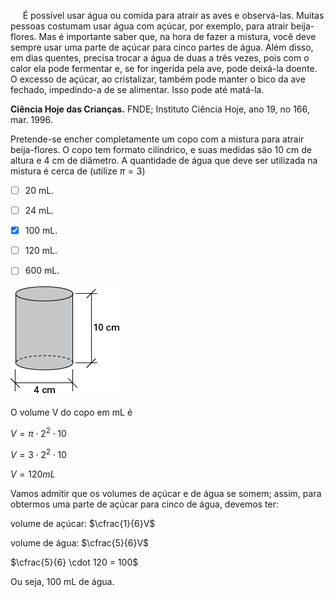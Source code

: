 

     É possível usar água ou comida para atrair as aves e observá-las. Muitas pessoas costumam usar água com açúcar, por exemplo, para atrair beija-flores. Mas é importante saber que, na hora de fazer a mistura, você deve sempre usar uma parte de açúcar para cinco partes de água. Além disso, em dias quentes, precisa trocar a água de duas a três vezes, pois com o calor ela pode fermentar e, se for ingerida pela ave, pode deixá-la doente. O excesso de açúcar, ao cristalizar, também pode manter o bico da ave fechado, impedindo-a de se alimentar. Isso pode até matá-la.

**Ciência Hoje das Crianças.** FNDE; Instituto Ciência Hoje, ano 19, no 166, mar. 1996.

Pretende-se encher completamente um copo com a mistura para atrair beija-flores. O copo tem formato cilíndrico, e suas medidas são 10 cm de altura e 4 cm de diâmetro. A quantidade de água que deve ser utilizada na mistura é cerca de (utilize $\pi = 3$)



- [ ] 20 mL.
- [ ] 24 mL.
- [x] 100 mL.
- [ ] 120 mL.
- [ ] 600 mL.


![](d714bc72-6f4c-6750-189b-b226cd64f3e2.png)

O volume V do copo em mL é

$V = \pi \cdot 2^2 \cdot 10$

$V = 3 \cdot 2^2 \cdot 10$

$V = 120 mL$

Vamos admitir que os volumes de açúcar e de água se somem; assim, para obtermos uma parte de açúcar para cinco de água, devemos ter:

volume de açúcar: $\cfrac{1}{6}V$

volume de água: $\cfrac{5}{6}V$

$\cfrac{5}{6} \cdot 120 = 100$

Ou seja, 100 mL de água.
